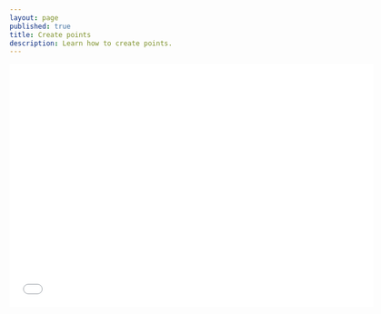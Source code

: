 ```yaml
---
layout: page
published: true
title: Create points
description: Learn how to create points.
---
```

<iframe src="//fast.wistia.net/embed/iframe/nht7n66v2u?videoFoam=true" allowtransparency="true" frameborder="0" scrolling="no" class="wistia_embed" name="wistia_embed" allowfullscreen mozallowfullscreen webkitallowfullscreen oallowfullscreen msallowfullscreen width="640" height="428"></iframe><script src="//fast.wistia.net/assets/external/E-v1.js"></script>